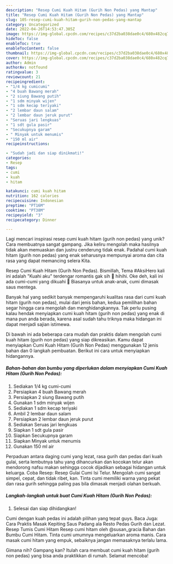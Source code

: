 ```yaml
---
description: "Resep Cumi Kuah Hitam (Gurih Non Pedas) yang Mantap"
title: "Resep Cumi Kuah Hitam (Gurih Non Pedas) yang Mantap"
slug: 105-resep-cumi-kuah-hitam-gurih-non-pedas-yang-mantap
category: Uncategorized
date: 2022-04-26T14:53:47.305Z
image: https://img-global.cpcdn.com/recipes/c37d2ba038dae0c4/680x482cq70/cumi-kuah-hitam-gurih-non-pedas-foto-resep-utama.jpg
hideToc: false
enableToc: true
enableTocContent: false
thumbnail: https://img-global.cpcdn.com/recipes/c37d2ba038dae0c4/680x482cq70/cumi-kuah-hitam-gurih-non-pedas-foto-resep-utama.jpg
cover: https://img-global.cpcdn.com/recipes/c37d2ba038dae0c4/680x482cq70/cumi-kuah-hitam-gurih-non-pedas-foto-resep-utama.jpg
author: Admin
authorAv: notfound
ratingvalue: 3
reviewcount: 21
recipeingredient:
- "1/4 kg cumicumi"
- "4 buah Bawang merah"
- "2 siung Bawang putih"
- "1 sdm minyak wijen"
- "1 sdm kecap teriyaki"
- "2 lembar daun salam"
- "2 lembar daun jeruk purut"
- "Seruas jari lengkuas"
- "1 sdt gula pasir"
- "Secukupnya garam"
- " Minyak untuk menumis"
- "150 ml air"
recipeinstructions:

- "Sudah jadi dan siap dinikmati!"
categories:
- Resep
tags:
- cumi
- kuah
- hitam

katakunci: cumi kuah hitam 
nutrition: 162 calories
recipecuisine: Indonesian
preptime: "PT16M"
cooktime: "PT38M"
recipeyield: "3"
recipecategory: Dinner

---
```





Lagi mencari inspirasi resep cumi kuah hitam (gurih non pedas) yang unik? Cara membuatnya sangat gampang. Jika keliru mengolah maka hasilnya tidak akan memuaskan dan justru cenderung tidak enak. Padahal cumi kuah hitam (gurih non pedas) yang enak seharusnya mempunyai aroma dan cita rasa yang dapat memancing selera Kita.





Resep Cumi Kuah Hitam (Gurih Non Pedas). Bismillah, Tema #AksiHero kali ini adalah &#34;Kuahi aku&#34; terdengar romantis gak sih 🤭 hihihi. Oke deh, kali ini ada cumi-cumi yang dikuahi 🦑 Biasanya untuk anak-anak, cumi dimasak saus mentega.

Banyak hal yang sedikit banyak mempengaruhi kualitas rasa dari cumi kuah hitam (gurih non pedas), mulai dari jenis bahan, kedua pemilihan bahan segar hingga cara mengolah dan menghidangkannya. Tak perlu pusing kalau hendak menyiapkan cumi kuah hitam (gurih non pedas) yang enak di mana pun anda berada, karena asal sudah tahu triknya maka hidangan ini dapat menjadi sajian istimewa.






Di bawah ini ada beberapa cara mudah dan praktis dalam mengolah cumi kuah hitam (gurih non pedas) yang siap dikreasikan. Kamu dapat menyiapkan Cumi Kuah Hitam (Gurih Non Pedas) menggunakan 12 jenis bahan dan 0 langkah pembuatan. Berikut ini cara untuk menyiapkan hidangannya.

<!--inarticleads1-->

##### Bahan-bahan dan bumbu yang diperlukan dalam menyiapkan Cumi Kuah Hitam (Gurih Non Pedas):

1. Sediakan 1/4 kg cumi-cumi
1. Persiapkan 4 buah Bawang merah
1. Persiapkan 2 siung Bawang putih
1. Gunakan 1 sdm minyak wijen
1. Sediakan 1 sdm kecap teriyaki
1. Ambil 2 lembar daun salam
1. Persiapkan 2 lembar daun jeruk purut
1. Sediakan Seruas jari lengkuas
1. Siapkan 1 sdt gula pasir
1. Siapkan Secukupnya garam
1. Siapkan  Minyak untuk menumis
1. Gunakan 150 ml air


Perpaduan antara daging cumi yang lezat, rasa gurih dan pedas dari kuah gulai, serta lembutnya tahu yang dihancurkan dan kocokan telur akan mendorong nafsu makan sehingga cocok dijadikan sebagai hidangan untuk keluarga. Coba Resep: Resep Gulai Cumi Isi Telur. Mengolah cumi sangat simpel, cepat, dan tidak ribet, kan. Tinta cumi memiliki warna yang pekat dan rasa gurih sehingga paling pas bila dimasak menjadi olahan berkuah. 

<!--inarticleads2-->

##### Langkah-langkah untuk buat Cumi Kuah Hitam (Gurih Non Pedas):


1. Selesai dan siap dihidangkan!

Cumi dengan kuah pedas ini adalah pilihan yang tepat guys. Baca Juga: Cara Praktis Masak Kepiting Saus Padang ala Resto Pedas Gurih dan Lezat. Resep Tumis Cumi Hitam Resep cumi hitam oleh @susan_gracia Bahan dan Bumbu Cumi Hitam. Tinta cumi umumnya mengeluarkan aroma manis. Cara masak cumi hitam yang empuk, sebaiknya jangan memasaknya terlalu lama. 

Gimana nih? Gampang kan? Itulah cara membuat cumi kuah hitam (gurih non pedas) yang bisa anda praktikkan di rumah. Selamat mencoba!
